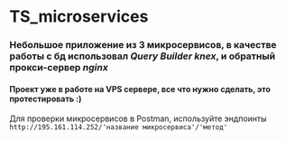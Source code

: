 # TS_microservices

### Небольшое приложение из 3 микросервисов, в качестве работы с бд использовал *Query Builder knex*, и обратный прокси-сервер *nginx*

#### Проект уже в работе на VPS сервере, все что нужно сделать, это протестировать :) ####

Для проверки микросервисов в Postman, используйте эндпоинты ```http://195.161.114.252/'название микросервиса'/'метод'```
